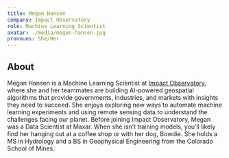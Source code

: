 ```yaml
---
title: Megan Hansen
company: Impact Observatory
role: Machine Learning Scientist
avatar: ./media/megan-hansen.jpg
pronouns: She/Her
---
```

## About

Megan Hansen is a Machine Learning Scientist at [Impact Observatory](https://www.impactobservatory.com/), where she and her teammates are building AI-powered geospatial algorithms that provide governments, industries, and markets with insights they need to succeed. She enjoys exploring new ways to automate machine learning experiments and using remote sensing data to understand the challenges facing our planet. Before joining Impact Observatory, Megan was a Data Scientist at Maxar. When she isn’t training models, you’ll likely find her hanging out at a coffee shop or with her dog, Bowdie. She holds a MS in Hydrology and a BS in Geophysical Engineering from the Colorado School of Mines.